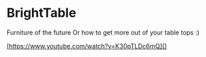 # BrightTable

Furniture of the future Or how to get more out of your table tops :)

[https://www.youtube.com/watch?v=K30pTLDc6mQ]()
